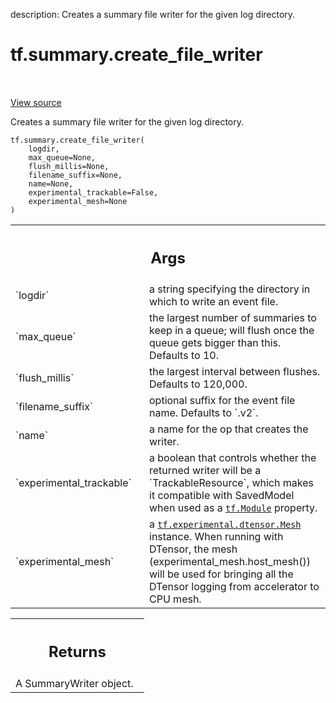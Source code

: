 description: Creates a summary file writer for the given log directory.

<div itemscope itemtype="http://developers.google.com/ReferenceObject">
<meta itemprop="name" content="tf.summary.create_file_writer" />
<meta itemprop="path" content="Stable" />
</div>

# tf.summary.create_file_writer

<!-- Insert buttons and diff -->

<table class="tfo-notebook-buttons tfo-api nocontent" align="left">

</table>

<a target="_blank" class="external" href="/code/stable/tensorflow/python/ops/summary_ops_v2.py">View source</a>



Creates a summary file writer for the given log directory.


<pre class="devsite-click-to-copy prettyprint lang-py tfo-signature-link">
<code>tf.summary.create_file_writer(
    logdir,
    max_queue=None,
    flush_millis=None,
    filename_suffix=None,
    name=None,
    experimental_trackable=False,
    experimental_mesh=None
)
</code></pre>



<!-- Placeholder for "Used in" -->


<!-- Tabular view -->
 <table class="responsive fixed orange">
<colgroup><col width="214px"><col></colgroup>
<tr><th colspan="2"><h2 class="add-link">Args</h2></th></tr>

<tr>
<td>
`logdir`<a id="logdir"></a>
</td>
<td>
a string specifying the directory in which to write an event file.
</td>
</tr><tr>
<td>
`max_queue`<a id="max_queue"></a>
</td>
<td>
the largest number of summaries to keep in a queue; will flush
once the queue gets bigger than this. Defaults to 10.
</td>
</tr><tr>
<td>
`flush_millis`<a id="flush_millis"></a>
</td>
<td>
the largest interval between flushes. Defaults to 120,000.
</td>
</tr><tr>
<td>
`filename_suffix`<a id="filename_suffix"></a>
</td>
<td>
optional suffix for the event file name. Defaults to `.v2`.
</td>
</tr><tr>
<td>
`name`<a id="name"></a>
</td>
<td>
a name for the op that creates the writer.
</td>
</tr><tr>
<td>
`experimental_trackable`<a id="experimental_trackable"></a>
</td>
<td>
a boolean that controls whether the returned writer
will be a `TrackableResource`, which makes it compatible with SavedModel
when used as a <a href="../../tf/Module.md"><code>tf.Module</code></a> property.
</td>
</tr><tr>
<td>
`experimental_mesh`<a id="experimental_mesh"></a>
</td>
<td>
a <a href="../../tf/experimental/dtensor/Mesh.md"><code>tf.experimental.dtensor.Mesh</code></a> instance. When running
with DTensor, the mesh (experimental_mesh.host_mesh()) will be used for
bringing all the DTensor logging from accelerator to CPU mesh.
</td>
</tr>
</table>



<!-- Tabular view -->
 <table class="responsive fixed orange">
<colgroup><col width="214px"><col></colgroup>
<tr><th colspan="2"><h2 class="add-link">Returns</h2></th></tr>
<tr class="alt">
<td colspan="2">
A SummaryWriter object.
</td>
</tr>

</table>

